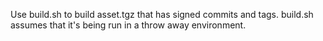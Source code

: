 Use build.sh to build asset.tgz that has signed commits and tags. build.sh assumes that it's being run in a throw away environment.
